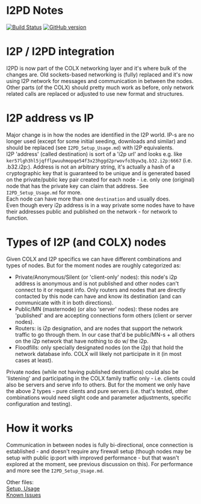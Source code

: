 I2PD Notes
=====================================

[![Build Status](https://travis-ci.org/COLX-Project/COLX.svg?branch=i2pd)](https://travis-ci.org/COLX-Project/COLX) [![GitHub version](https://badge.fury.io/gh/COLX-Project%2FCOLX.svg)](https://badge.fury.io/gh/COLX-Project%2FCOLX)

# I2P / I2PD integration
I2PD is now part of the COLX networking layer and it's where bulk of the changes are. Old sockets-based networking is (fully) replaced and it's now using I2P network for messages and communication in between the nodes.  
Other parts (of the COLX) should pretty much work as before, only network related calls are replaced or adjusted to use new format and structures.

# I2P address vs IP
Major change is in how the nodes are identified in the I2P world. IP-s are no longer used (except for some initial seeding, downloads and similar) and should be replaced (see `I2PD_Setup_Usage.md`) with I2P equivalents.   
I2P 'address' (called destination) is sort of a 'i2p url' and looks e.g. like `ker57lgh3hl5jqfflpwuuhmopqe54f3x23hggd2prwovfo3byw3q.b32.i2p:6667` (i.e. <hash>.b32.i2p:<port>). Address is not an arbitrary string, it's actually a hash of a cryptographic key that is guaranteed to be unique and is generated based on the private/public key pair created for each node - i.e. only one (original) node that has the private key can claim that address. See `I2PD_Setup_Usage.md` for more.  
Each node can have more than one `destination` and usually does.  
Even though every i2p address is in a way private some nodes have to have their addresses public and published on the network - for network to function.  

# Types of I2P (and COLX) nodes 
Given COLX and I2P specifics we can have different combinations and types of nodes.
But for the moment nodes are roughly categorized as: 
- Private/Anonymous/Silent (or 'client-only' nodes): this node's i2p address is anonymous and is not published and other nodes can't connect to it or request info. Only routers and nodes that are directly contacted by this node can have and know its destination (and can communicate with it in both directions). 
- Public/MN (masternode) (or also 'server' nodes): these nodes are 'published' and are accepting connections form others (client or server nodes).
- Routers: is i2p designation, and are nodes that support the network traffic to go through them. In our case that'd be public/MN-s + all others on the i2p network that have nothing to do w/ the i2p.
- Floodfills: only specially designated nodes (on the i2p) that hold the network database info. COLX will likely not participate in it (in most cases at least).  

Private nodes (while not having published destinations) could also be 'listening' and participating in the COLX family traffic only - i.e. clients could also be servers and serve info to others. But for the moment we only have the above 2 types - pure clients and pure servers (i.e. that's tested, other combinations would need slight code and parameter adjustments, specific configuration and testing).  

# How it works 
Communication in between nodes is fully bi-directional, once connection is established - and doesn't require any firewall setup (though nodes may be setup with public ip:port with improved performance - but that wasn't explored at the moment, see previous discussion on this). For performance and more see the `I2PD_Setup_Usage.md`.   

Other files:   
[Setup, Usage](I2PD_Setup_Usage.md)  
[Known Issues](I2PD_Status_Known_Issues.md)


